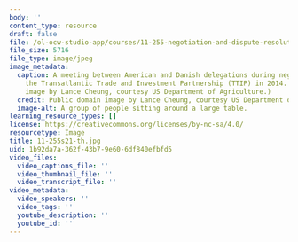 ```yaml
---
body: ''
content_type: resource
draft: false
file: /ol-ocw-studio-app/courses/11-255-negotiation-and-dispute-resolution-in-the-public-sector-spring-2021/11-255s21-th.jpg
file_size: 5716
file_type: image/jpeg
image_metadata:
  caption: A meeting between American and Danish delegations during negotiations for
    the Transatlantic Trade and Investment Partnership (TTIP) in 2014. (Public domain
    image by Lance Cheung, courtesy US Department of Agriculture.)
  credit: Public domain image by Lance Cheung, courtesy US Department of Agriculture.
  image-alt: A group of people sitting around a large table.
learning_resource_types: []
license: https://creativecommons.org/licenses/by-nc-sa/4.0/
resourcetype: Image
title: 11-255s21-th.jpg
uid: 1b92da7a-362f-43b7-9e60-6df840efbfd5
video_files:
  video_captions_file: ''
  video_thumbnail_file: ''
  video_transcript_file: ''
video_metadata:
  video_speakers: ''
  video_tags: ''
  youtube_description: ''
  youtube_id: ''
---
```

